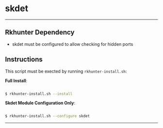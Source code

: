 # skdet 
* * *

## Rkhunter Dependency

* skdet must be configured to allow checking for hidden ports

## Instructions 

This script must be exected by running `rkhunter-install.sh`:

**Full Install**:

```bash

$ rkhunter-install.sh --install

```

**Skdet Module Configuration Only**:

```bash

$ rkhunter-install.sh --configure skdet

```

* * *
